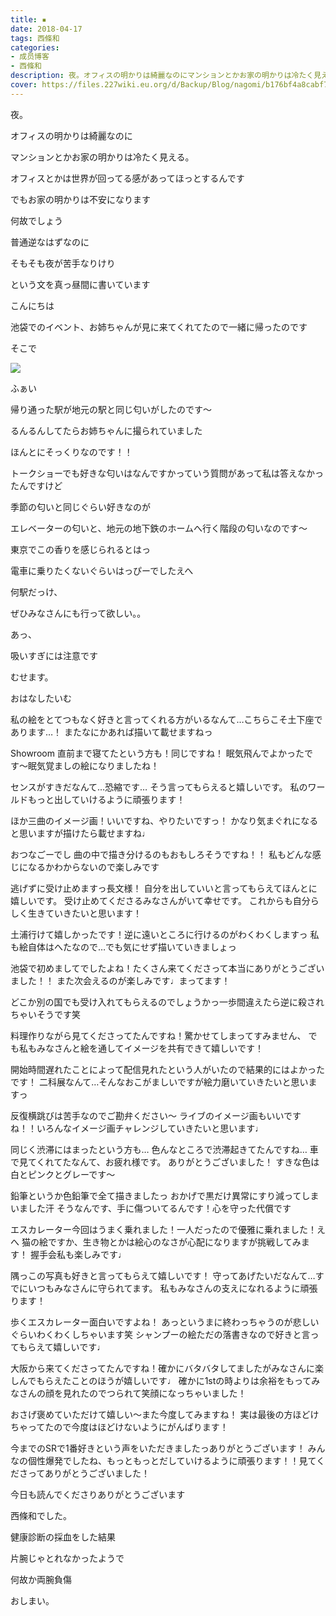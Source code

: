 ```yaml
---
title: ▪︎
date: 2018-04-17
tags: 西條和
categories: 
- 成员博客
- 西條和
description: 夜。オフィスの明かりは綺麗なのにマンションとかお家の明かりは冷たく見える。オフィスとかは世界が回ってる感があ...
cover: https://files.227wiki.eu.org/d/Backup/Blog/nagomi/b176bf4a8cabf7e2f7d66edde5d2f.jpg 
---
```













夜。








オフィスの明かりは綺麗なのに












マンションとかお家の明かりは冷たく見える。










オフィスとかは世界が回ってる感があってほっとするんです












でもお家の明かりは不安になります











何故でしょう









普通逆なはずなのに









そもそも夜が苦手なりけり














という文を真っ昼間に書いています








こんにちは











池袋でのイベント、お姉ちゃんが見に来てくれてたので一緒に帰ったのです









そこで





![](https://files.227wiki.eu.org/d/Backup/Blog/nagomi/b176bf4a8cabf7e2f7d66edde5d2f.jpg)



ふぁい










帰り通った駅が地元の駅と同じ匂いがしたのです〜






るんるんしてたらお姉ちゃんに撮られていました












ほんとにそっくりなのです！！













トークショーでも好きな匂いはなんですかっていう質問があって私は答えなかったんですけど









季節の匂いと同じぐらい好きなのが






エレベーターの匂いと、地元の地下鉄のホームへ行く階段の匂いなのです〜











東京でこの香りを感じられるとはっ














電車に乗りたくないぐらいはっぴーでしたえへ
















何駅だっけ、









ぜひみなさんにも行って欲しい。。











あっ、








吸いすぎには注意です









むせます。









おはなしたいむ





私の絵をとてつもなく好きと言ってくれる方がいるなんて…こちらこそ土下座であります…！
またなにかあれば描いて載せますねっ





Showroom 直前まで寝てたという方も！同じですね！
眠気飛んでよかったです〜眠気覚ましの絵になりましたね！





センスがすきだなんて…恐縮です…
そう言ってもらえると嬉しいです。
私のワールドもっと出していけるように頑張ります！





ほか三曲のイメージ画！いいですね、やりたいですっ！
かなり気まぐれになると思いますが描けたら載せますね♩





おつなごーでし
曲の中で描き分けるのもおもしろそうですね！！
私もどんな感じになるかわからないので楽しみです





逃げずに受け止めますっ長文様！
自分を出していいと言ってもらえてほんとに嬉しいです。
受け止めてくださるみなさんがいて幸せです。
これからも自分らしく生きていきたいと思います！







土浦行けて嬉しかったです！逆に遠いところに行けるのがわくわくしますっ
私も絵自体はへたなので…でも気にせず描いていきましょっ






池袋で初めましてでしたよね！たくさん来てくださって本当にありがとうございました！！
また次会えるのが楽しみです♩まってます！







どこか別の国でも受け入れてもらえるのでしょうかっ一歩間違えたら逆に殺されちゃいそうです笑






料理作りながら見てくださってたんですね！驚かせてしまってすみません、
でも私もみなさんと絵を通してイメージを共有できて嬉しいです！






開始時間遅れたことによって配信見れたという人がいたので結果的にはよかったです！
二科展なんて…そんなおこがましいですが絵力磨いていきたいと思いますっ





反復横跳びは苦手なのでご勘弁ください〜
ライブのイメージ画もいいですね！！いろんなイメージ画チャレンジしていきたいと思います♩







同じく渋滞にはまったという方も…
色んなところで渋滞起きてたんですね…
車で見てくれてたなんて、お疲れ様です。
ありがとうございました！
すきな色は白とピンクとグレーです〜





鉛筆というか色鉛筆で全て描きましたっ
おかげで黒だけ異常にすり減ってしまいました汗
そうなんです、手に傷ついてるんです！心を守った代償です





エスカレーター今回はうまく乗れました！一人だったので優雅に乗れました！えへ
猫の絵ですか、生き物とかは絵心のなさが心配になりますが挑戦してみます！
握手会私も楽しみです♩




隅っこの写真も好きと言ってもらえて嬉しいです！
守ってあげたいだなんて…すでにいつもみなさんに守られてます。
私もみなさんの支えになれるように頑張ります！





歩くエスカレーター面白いですよね！
あっというまに終わっちゃうのが悲しいぐらいわくわくしちゃいます笑
シャンプーの絵ただの落書きなので好きと言ってもらえて嬉しいです♩






大阪から来てくださってたんですね！確かにバタバタしてましたがみなさんに楽しんでもらえたことのほうが嬉しいです♩
確かに1stの時よりは余裕をもってみなさんの顔を見れたのでつられて笑顔になっちゃいました！






おさげ褒めていただけて嬉しい〜また今度してみますね！
実は最後の方ほどけちゃってたので今度はほどけないようにがんばります！







今までのSRで1番好きという声をいただきましたっありがとうございます！
みんなの個性爆発でしたね、もっともっとだしていけるように頑張ります！！見てくださってありがとうございました！










今日も読んでくださりありがとうございます









西條和でした。









健康診断の採血をした結果







片腕じゃとれなかったようで








何故か両腕負傷



















おしまい。


